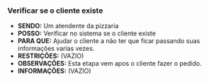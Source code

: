 ### Verificar se o cliente existe

- **SENDO:** Um atendente da pizzaria
- **POSSO:** Verificar no sistema se o cliente existe
- **PARA QUE:** Ajudar o cliente a não ter que ficar passando suas informações varias vezes.
- **RESTRIÇÕES:** (VAZIO)
- **OBSERVAÇÕES:** Esta etapa vem apos o cliente fazer o pedido.
- **INFORMAÇÕES:** (VAZIO)
